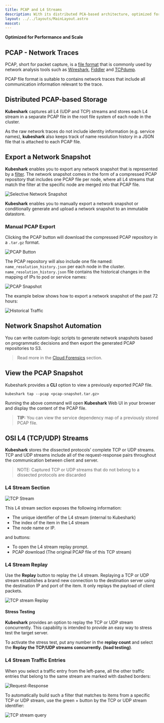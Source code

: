 ```yaml
---
title: PCAP and L4 Streams
description: With its distributed PCA-based architecture, optimized for performance and scale, Kubeshark makes PCAP or It Didn't Happen possible.
layout: ../../layouts/MainLayout.astro
mascot:
---
```

**Optimized for Performance and Scale**

## PCAP - Network Traces

PCAP, short for packet capture, is a [file format](https://datatracker.ietf.org/doc/id/draft-gharris-opsawg-pcap-00.html#name-introduction) that is commonly used by network analysis tools such as [Wireshark](https://wireshark.org), [Fiddler](https://www.telerik.com/fiddler) and [TCPdump](https://www.tcpdump.org/).

PCAP file format is suitable to contains network traces that include all communication information relevant to the trace.

## Distributed PCAP-based Storage

**Kubeshark** captures all L4 (UDP and TCP) streams and stores each L4 stream in a separate PCAP file in the root file system of each node in the cluster.

As the raw network traces do not include identity information (e.g. service names), **kubeshark** also keeps track of name resolution history in a JSON file that is attached to each PCAP file.

## Export a Network Snapshot

**Kubeshark** enables you to export any network snapshot that is represented by a [filter](/en/filtering). The network snapshot comes in the form of a compressed PCAP repository that includes one PCAP file per node, where all L4 streams that match the filter at the specific node are merged into that PCAP file.

![Selective Network Snapshot](/network-snapshot.png)

**Kubeshark** enables you to manually export a network snapshot or conditionally generate and upload a network snapshot to an immutable datastore.

### Manual PCAP Export

Clicking the PCAP button will download the compressed PCAP repository in a `.tar.gz` format.

![PCAP Button](/PCAP-button.png)

The PCAP repository will also include one file named: `name_resolution_history.json` per each node in the cluster. `name_resolution_history.json` file contains the historical changes in the mapping of IPs to pod or service names:

![PCAP Snapshot](/pcap-snapshot.png)

The example below shows how to export a network snapshot of the past 72 hours:

![Historical Traffic](/history2.png)

## Network Snapshot Automation

You can write custom-logic scripts to generate network snapshots based on programmatic decisions and then export the generated PCAP repositories to S3.

> Read more in the [Cloud Forensics](/en/cloud_forensics) section.

## View the PCAP Snapshot

Kubeshark provides a **CLI** option to view a previously exported PCAP file.

```shell
kubeshark tap --pcap <pcap-snapshot.tar.gz>
```

Running the above command will open **Kubeshark** Web UI in your browser and display the content of the PCAP file.

> **TIP:** You can view the service dependency map of a previously stored PCAP file.

## OSI L4 (TCP/UDP) Streams

**Kubeshark** stores the dissected protocols' complete TCP or UDP streams. TCP and UDP streams include all of the request-response pairs throughout the communication between client and server.

> NOTE: Captured TCP or UDP streams that do not belong to a dissected protocols are discarded

### L4 Stream Section

![TCP Stream](/tcp-stream.png)

This L4 stream section exposes the following information:

- The unique identifier of the L4 stream (internal to Kubeshark)
- The index of the item in the L4 stream
- The node name or IP.

and buttons:

- To open the L4 stream replay prompt.
- PCAP download (The original PCAP file of this TCP stream)

### L4 Stream Replay

Use the **Replay** button to replay the L4 stream. Replaying a TCP or UDP stream establishes a brand new connection to the destination server using the destination IP and port of the item. It only replays the payload of client packets.

![TCP stream Replay](/tcp-replay.png)

#### Stress Testing

**Kubeshark** provides an option to replay the TCP or UDP stream concurrently. This capability is intended to provide an easy way to stress test the target server. 

To activate the stress test, put any number in the **replay count** and select the **Replay the TCP/UDP streams concurrently. (load testing)**.

### L4 Stream Traffic Entries

When you select a traffic entry from the left-pane, all the other traffic entries that belong to the same stream are marked with dashed borders:

![Request-Response](/req-res.png)

To automatically build such a filter that matches to items from a specific TCP or UDP stream, use the green + button by the TCP or UDP stream identifier:

![TCP stream query](/stream-query.png)







